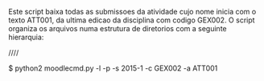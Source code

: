 
Este script baixa todas as submissoes da atividade cujo nome inicia com o texto ATT001, da ultima edicao da disciplina com codigo GEX002.
O script organiza os arquivos numa estrutura de diretorios com a seguinte hierarquia:

<Semestre>/<Disciplina>/<Atividade>/<Aluno>/<Submissoes>


$ python2 moodlecmd.py -l <login> -p <password> -s 2015-1 -c GEX002 -a ATT001
